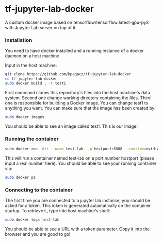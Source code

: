 # tf-jupyter-lab-docker
A custom docker image based on tensorflow/tensorflow:latest-gpu-py3 with Jupyter Lab server on top of it

### Installation
You need to have docker installed and a running instance of a docker daemon on a host machine.

Input in the host machine:
```bash
git clone https://github.com/kpagacz/tf-jupyter-lab-docker
cd tf-jupyter-lab-docker
sudo docker build . -t test1
```
First command clones this repository's files into the host machine's data system.
Second one change working directory containing the files.
Third one is responsible for building a Docker image. You can change test1 to anything you want.
You can make sure that the image has been created by:
```bash
sudo docker images
```
You should be able to see an image called test1. This is our image!

### Running the container
```bash
sudo docker run -dit --name test-lab --p hostport:8888 --runtime=nvidia kpagacz/tf-jupyter-lab-docker
```
This will run a container named test-lab on a port number hostport (please input a real number here). 
You should be able to see your running container via:
```bash
sudo docker ps
```
### Connecting to the container
The first time you are connected to a jupyter lab instance, you should be asked for a token. This token is generated automatically on the container startup. To retrieve it, type into host machine's shell:
```bash
sudo docker logs test-lab
```
You should be able to see a URL with a token parameter. Copy it into the browser and you are good to go!
